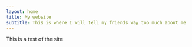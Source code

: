 ```yaml
---
layout: home
title: My website
subtitle: This is where I will tell my friends way too much about me
---
```


This is a test of the site